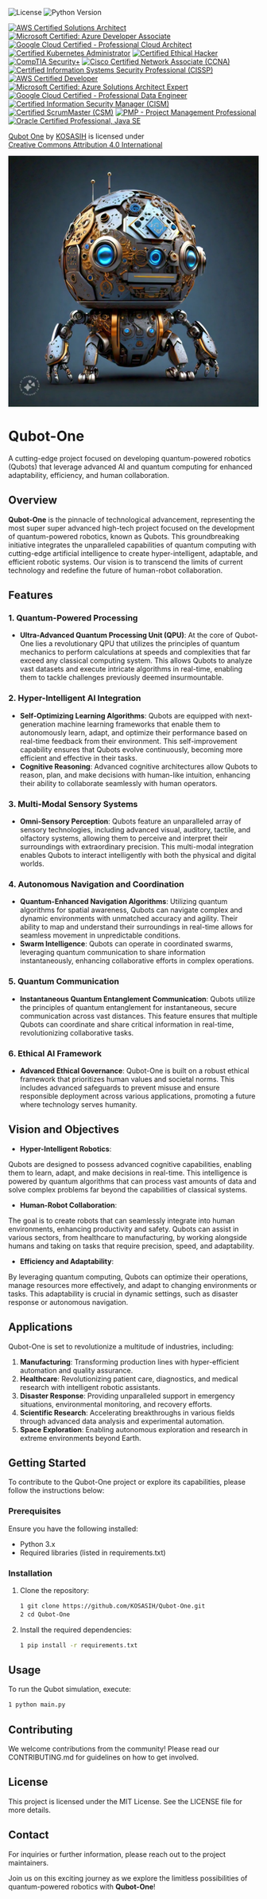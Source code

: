 ![License](https://img.shields.io/badge/license-MIT-blue.svg)
![Python Version](https://img.shields.io/badge/python-3.8%2B-blue.svg)

[![AWS Certified Solutions Architect](https://img.shields.io/badge/AWS%20Certified%20Solutions%20Architect-Associate-orange.svg)](https://aws.amazon.com/certification/certified-solutions-architect-associate/)
[![Microsoft Certified: Azure Developer Associate](https://img.shields.io/badge/Microsoft%20Certified-Azure%20Developer%20Associate-blue.svg)](https://docs.microsoft.com/en-us/learn/certifications/azure-developer/)
[![Google Cloud Certified - Professional Cloud Architect](https://img.shields.io/badge/Google%20Cloud%20Certified-Professional%20Cloud%20Architect-blue.svg)](https://cloud.google.com/certification/cloud-architect)
[![Certified Kubernetes Administrator](https://img.shields.io/badge/Certified%20Kubernetes%20Administrator-CKA-blue.svg)](https://www.cncf.io/certification/cka/)
[![Certified Ethical Hacker](https://img.shields.io/badge/Certified%20Ethical%20Hacker-CEH-green.svg)](https://www.eccouncil.org/programs/certified-ethical-hacker-ceh/)
[![CompTIA Security+](https://img.shields.io/badge/CompTIA%20Security%2B-SY0--601-yellow.svg)](https://www.comptia.org/certifications/security)
[![Cisco Certified Network Associate (CCNA)](https://img.shields.io/badge/Cisco%20Certified%20Network%20Associate-CCNA-0072C6.svg)](https://www.cisco.com/c/en/us/training-events/training-certifications/certifications/associate/ccna.html)
[![Certified Information Systems Security Professional (CISSP)](https://img.shields.io/badge/CISSP-ISC%20%26%20CISSP%20Certified-blue.svg)](https://www.isc2.org/certifications/cissp)
[![AWS Certified Developer](https://img.shields.io/badge/AWS%20Certified%20Developer-Associate-orange.svg)](https://aws.amazon.com/certification/certified-developer-associate/)
[![Microsoft Certified: Azure Solutions Architect Expert](https://img.shields.io/badge/Microsoft%20Certified-Azure%20Solutions%20Architect%20Expert-blue.svg)](https://docs.microsoft.com/en-us/learn/certifications/azure-solutions-architect/)
[![Google Cloud Certified - Professional Data Engineer](https://img.shields.io/badge/Google%20Cloud%20Certified-Professional%20Data%20Engineer-blue.svg)](https://cloud.google.com/certification/data-engineer)
[![Certified Information Security Manager (CISM)](https://img.shields.io/badge/CISM-ISACA%20Certified-blue.svg)](https://www.isaca.org/credentialing/cism)
[![Certified ScrumMaster (CSM)](https://img.shields.io/badge/Certified%20ScrumMaster-CSM-green.svg)](https://www.scrumalliance.org/get-certified/scrum-master-track/certified-scrummaster)
[![PMP - Project Management Professional](https://img.shields.io/badge/PMP-Project%20Management%20Professional-blue.svg)](https://www.pmi.org/certifications/project-management-pmp)
[![Oracle Certified Professional, Java SE](https://img.shields.io/badge/Oracle%20Certified%20Professional-Java%20SE%20Developer-blue.svg)](https://education.oracle.com/java-se-11-developer/pexam_1Z0-819)

<p xmlns:cc="http://creativecommons.org/ns#" xmlns:dct="http://purl.org/dc/terms/"><a property="dct:title" rel="cc:attributionURL" href="https://github.com/KOSASIH/Qubot-One">Qubot One</a> by <a rel="cc:attributionURL dct:creator" property="cc:attributionName" href="https://www.linkedin.com/in/kosasih-81b46b5a">KOSASIH</a> is licensed under <a href="https://creativecommons.org/licenses/by/4.0/?ref=chooser-v1" target="_blank" rel="license noopener noreferrer" style="display:inline-block;">Creative Commons Attribution 4.0 International<img style="height:22px!important;margin-left:3px;vertical-align:text-bottom;" src="https://mirrors.creativecommons.org/presskit/icons/cc.svg?ref=chooser-v1" alt=""><img style="height:22px!important;margin-left:3px;vertical-align:text-bottom;" src="https://mirrors.creativecommons.org/presskit/icons/by.svg?ref=chooser-v1" alt=""></a></p>

![Qubot](docs/images/qubot.jpg) 

# Qubot-One
A cutting-edge project focused on developing quantum-powered robotics (Qubots) that leverage advanced AI and quantum computing for enhanced adaptability, efficiency, and human collaboration.

## Overview

**Qubot-One** is the pinnacle of technological advancement, representing the most super super advanced high-tech project focused on the development of quantum-powered robotics, known as Qubots. This groundbreaking initiative integrates the unparalleled capabilities of quantum computing with cutting-edge artificial intelligence to create hyper-intelligent, adaptable, and efficient robotic systems. Our vision is to transcend the limits of current technology and redefine the future of human-robot collaboration.

## Features

### 1. Quantum-Powered Processing
- **Ultra-Advanced Quantum Processing Unit (QPU)**: At the core of Qubot-One lies a revolutionary QPU that utilizes the principles of quantum mechanics to perform calculations at speeds and complexities that far exceed any classical computing system. This allows Qubots to analyze vast datasets and execute intricate algorithms in real-time, enabling them to tackle challenges previously deemed insurmountable.

### 2. Hyper-Intelligent AI Integration
- **Self-Optimizing Learning Algorithms**: Qubots are equipped with next-generation machine learning frameworks that enable them to autonomously learn, adapt, and optimize their performance based on real-time feedback from their environment. This self-improvement capability ensures that Qubots evolve continuously, becoming more efficient and effective in their tasks.
- **Cognitive Reasoning**: Advanced cognitive architectures allow Qubots to reason, plan, and make decisions with human-like intuition, enhancing their ability to collaborate seamlessly with human operators.

### 3. Multi-Modal Sensory Systems
- **Omni-Sensory Perception**: Qubots feature an unparalleled array of sensory technologies, including advanced visual, auditory, tactile, and olfactory systems, allowing them to perceive and interpret their surroundings with extraordinary precision. This multi-modal integration enables Qubots to interact intelligently with both the physical and digital worlds.

### 4. Autonomous Navigation and Coordination
- **Quantum-Enhanced Navigation Algorithms**: Utilizing quantum algorithms for spatial awareness, Qubots can navigate complex and dynamic environments with unmatched accuracy and agility. Their ability to map and understand their surroundings in real-time allows for seamless movement in unpredictable conditions.
- **Swarm Intelligence**: Qubots can operate in coordinated swarms, leveraging quantum communication to share information instantaneously, enhancing collaborative efforts in complex operations.

### 5. Quantum Communication
- **Instantaneous Quantum Entanglement Communication**: Qubots utilize the principles of quantum entanglement for instantaneous, secure communication across vast distances. This feature ensures that multiple Qubots can coordinate and share critical information in real-time, revolutionizing collaborative tasks.

### 6. Ethical AI Framework
- **Advanced Ethical Governance**: Qubot-One is built on a robust ethical framework that prioritizes human values and societal norms. This includes advanced safeguards to prevent misuse and ensure responsible deployment across various applications, promoting a future where technology serves humanity.

## Vision and Objectives

- **Hyper-Intelligent Robotics**:

Qubots are designed to possess advanced cognitive capabilities, enabling them to learn, adapt, and make decisions in real-time. This intelligence is powered by quantum algorithms that can process vast amounts of data and solve complex problems far beyond the capabilities of classical systems.

- **Human-Robot Collaboration**:

The goal is to create robots that can seamlessly integrate into human environments, enhancing productivity and safety. Qubots can assist in various sectors, from healthcare to manufacturing, by working alongside humans and taking on tasks that require precision, speed, and adaptability.

- **Efficiency and Adaptability**:

By leveraging quantum computing, Qubots can optimize their operations, manage resources more effectively, and adapt to changing environments or tasks. This adaptability is crucial in dynamic settings, such as disaster response or autonomous navigation.

## Applications
Qubot-One is set to revolutionize a multitude of industries, including:

1. **Manufacturing**: Transforming production lines with hyper-efficient automation and quality assurance.
2. **Healthcare**: Revolutionizing patient care, diagnostics, and medical research with intelligent robotic assistants.
3. **Disaster Response**: Providing unparalleled support in emergency situations, environmental monitoring, and recovery efforts.
4. **Scientific Research**: Accelerating breakthroughs in various fields through advanced data analysis and experimental automation.
5. **Space Exploration**: Enabling autonomous exploration and research in extreme environments beyond Earth.

## Getting Started

To contribute to the Qubot-One project or explore its capabilities, please follow the instructions below:

### Prerequisites
Ensure you have the following installed:
- Python 3.x
- Required libraries (listed in requirements.txt)


### Installation

1. Clone the repository:

   ```bash
   1 git clone https://github.com/KOSASIH/Qubot-One.git
   2 cd Qubot-One
   ```
   
2. Install the required dependencies:

   ```bash
   1 pip install -r requirements.txt
   ```
   
## Usage
To run the Qubot simulation, execute:
   ```bash
   1 python main.py
   ```

## Contributing
We welcome contributions from the community! Please read our CONTRIBUTING.md for guidelines on how to get involved.

## License
This project is licensed under the MIT License. See the LICENSE file for more details.

## Contact
For inquiries or further information, please reach out to the project maintainers.

Join us on this exciting journey as we explore the limitless possibilities of quantum-powered robotics with **Qubot-One**!

